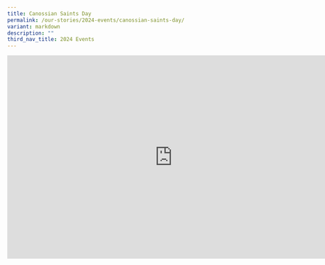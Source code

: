 ```yaml
---
title: Canossian Saints Day
permalink: /our-stories/2024-events/canossian-saints-day/
variant: markdown
description: ""
third_nav_title: 2024 Events
---
```

<iframe allowfullscreen="true" height="469" width="760" frameborder="0" src="https://docs.google.com/presentation/d/e/2PACX-1vSvzQnPHR3U-7yG8iEkCSrgNIBUURTdTklxljrkjppIMlh1DHjGYyyfvnvI6MbaA1ZcI8UjuQED7vhU/embed?start=true&amp;loop=true&amp;delayms=3000"></iframe>
